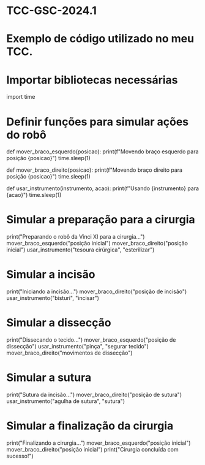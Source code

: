 # TCC-GSC-2024.1
# Exemplo de código utilizado no meu TCC.

# Importar bibliotecas necessárias
import time

# Definir funções para simular ações do robô
def mover_braco_esquerdo(posicao):
  print(f"Movendo braço esquerdo para posição {posicao}")
  time.sleep(1)

def mover_braco_direito(posicao):
  print(f"Movendo braço direito para posição {posicao}")
  time.sleep(1)

def usar_instrumento(instrumento, acao):
  print(f"Usando {instrumento} para {acao}")
  time.sleep(1)

# Simular a preparação para a cirurgia
print("Preparando o robô da Vinci XI para a cirurgia...")
mover_braco_esquerdo("posição inicial")
mover_braco_direito("posição inicial")
usar_instrumento("tesoura cirúrgica", "esterilizar")

# Simular a incisão
print("Iniciando a incisão...")
mover_braco_direito("posição de incisão")
usar_instrumento("bisturi", "incisar")

# Simular a dissecção
print("Dissecando o tecido...")
mover_braco_esquerdo("posição de dissecção")
usar_instrumento("pinça", "segurar tecido")
mover_braco_direito("movimentos de dissecção")

# Simular a sutura
print("Sutura da incisão...")
mover_braco_direito("posição de sutura")
usar_instrumento("agulha de sutura", "sutura")

# Simular a finalização da cirurgia
print("Finalizando a cirurgia...")
mover_braco_esquerdo("posição inicial")
mover_braco_direito("posição inicial")
print("Cirurgia concluída com sucesso!")
